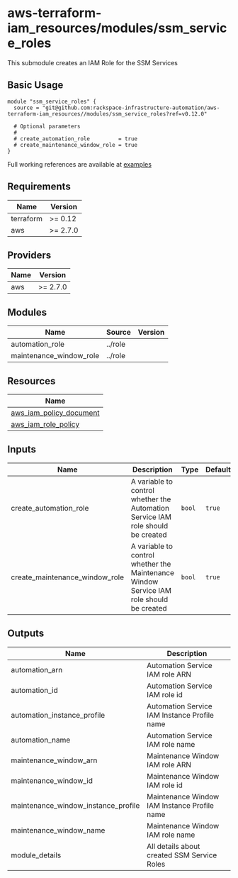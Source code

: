 # aws-terraform-iam\_resources/modules/ssm\_service\_roles

This submodule creates an IAM Role for the SSM Services

## Basic Usage

```
module "ssm_service_roles" {
  source = "git@github.com:rackspace-infrastructure-automation/aws-terraform-iam_resources//modules/ssm_service_roles?ref=v0.12.0"

  # Optional parameters
  #
  # create_automation_role         = true
  # create_maintenance_window_role = true
}
```

Full working references are available at [examples](examples)

## Requirements

| Name | Version |
|------|---------|
| terraform | >= 0.12 |
| aws | >= 2.7.0 |

## Providers

| Name | Version |
|------|---------|
| aws | >= 2.7.0 |

## Modules

| Name | Source | Version |
|------|--------|---------|
| automation_role | ../role |  |
| maintenance_window_role | ../role |  |

## Resources

| Name |
|------|
| [aws_iam_policy_document](https://registry.terraform.io/providers/hashicorp/aws/2.7.0/docs/data-sources/iam_policy_document) |
| [aws_iam_role_policy](https://registry.terraform.io/providers/hashicorp/aws/2.7.0/docs/resources/iam_role_policy) |

## Inputs

| Name | Description | Type | Default | Required |
|------|-------------|------|---------|:--------:|
| create\_automation\_role | A variable to control whether the Automation Service IAM role should be created | `bool` | `true` | no |
| create\_maintenance\_window\_role | A variable to control whether the Maintenance Window Service IAM role should be created | `bool` | `true` | no |

## Outputs

| Name | Description |
|------|-------------|
| automation\_arn | Automation Service IAM role ARN |
| automation\_id | Automation Service IAM role id |
| automation\_instance\_profile | Automation Service IAM Instance Profile name |
| automation\_name | Automation Service IAM role name |
| maintenance\_window\_arn | Maintenance Window IAM role ARN |
| maintenance\_window\_id | Maintenance Window IAM role id |
| maintenance\_window\_instance\_profile | Maintenance Window IAM Instance Profile name |
| maintenance\_window\_name | Maintenance Window IAM role name |
| module\_details | All details about created SSM Service Roles |
